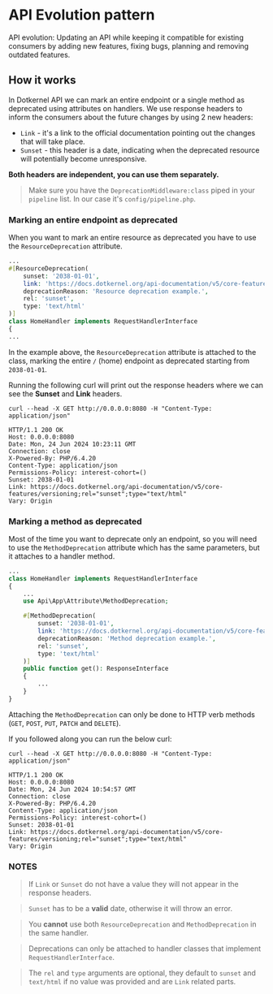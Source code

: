 # API Evolution pattern

API evolution: Updating an API while keeping it compatible for existing consumers by adding new features, fixing bugs,
planning and removing outdated features.

## How it works

In Dotkernel API we can mark an entire endpoint or a single method as deprecated using attributes on handlers.
We use response headers to inform the consumers about the future changes by using 2 new headers:

- `Link` - it's a link to the official documentation pointing out the changes that will take place.
- `Sunset` - this header is a date, indicating when the deprecated resource will potentially become unresponsive.

**Both headers are independent, you can use them separately.**

> Make sure you have the `DeprecationMiddleware:class` piped in your `pipeline` list. In our case it's
> `config/pipeline.php`.

### Marking an entire endpoint as deprecated

When you want to mark an entire resource as deprecated you have to use the `ResourceDeprecation` attribute.

```php
...
#[ResourceDeprecation(
    sunset: '2038-01-01',
    link: 'https://docs.dotkernel.org/api-documentation/v5/core-features/versioning',
    deprecationReason: 'Resource deprecation example.',
    rel: 'sunset',
    type: 'text/html'
)]
class HomeHandler implements RequestHandlerInterface
{
...
```

In the example above, the ``ResourceDeprecation`` attribute is attached to the class, marking the entire `/` (home)
endpoint as deprecated starting from `2038-01-01`.

Running the following curl will print out the response headers where we can see the **Sunset** and **Link** headers.

```shell
curl --head -X GET http://0.0.0.0:8080 -H "Content-Type: application/json"
```

```shell
HTTP/1.1 200 OK
Host: 0.0.0.0:8080
Date: Mon, 24 Jun 2024 10:23:11 GMT
Connection: close
X-Powered-By: PHP/6.4.20
Content-Type: application/json
Permissions-Policy: interest-cohort=()
Sunset: 2038-01-01
Link: https://docs.dotkernel.org/api-documentation/v5/core-features/versioning;rel="sunset";type="text/html"
Vary: Origin
```

### Marking a method as deprecated

Most of the time you want to deprecate only an endpoint, so you will need to use the `MethodDeprecation` attribute which
has the same parameters, but it attaches to a handler method.

```php
...
class HomeHandler implements RequestHandlerInterface
{
    ...
    use Api\App\Attribute\MethodDeprecation;

    #[MethodDeprecation(
        sunset: '2038-01-01',
        link: 'https://docs.dotkernel.org/api-documentation/v5/core-features/versioning',
        deprecationReason: 'Method deprecation example.',
        rel: 'sunset',
        type: 'text/html'
    )]
    public function get(): ResponseInterface
    {
        ...
    }
}
```

Attaching the `MethodDeprecation` can only be done to HTTP verb methods (`GET`, `POST`, `PUT`, `PATCH` and `DELETE`).

If you followed along you can run the below curl:

```shell
curl --head -X GET http://0.0.0.0:8080 -H "Content-Type: application/json"
```

```shell
HTTP/1.1 200 OK
Host: 0.0.0.0:8080
Date: Mon, 24 Jun 2024 10:54:57 GMT
Connection: close
X-Powered-By: PHP/6.4.20
Content-Type: application/json
Permissions-Policy: interest-cohort=()
Sunset: 2038-01-01
Link: https://docs.dotkernel.org/api-documentation/v5/core-features/versioning;rel="sunset";type="text/html"
Vary: Origin
```

### NOTES

> If `Link` or `Sunset` do not have a value they will not appear in the response headers.

> `Sunset` has to be a **valid** date, otherwise it will throw an error.

> You **cannot** use both `ResourceDeprecation` and `MethodDeprecation` in the same handler.

> Deprecations can only be attached to handler classes that implement `RequestHandlerInterface`.

> The `rel` and `type` arguments are optional, they default to `sunset` and `text/html` if no value was provided and
> are `Link` related parts.
